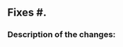 <!--
	Review https://github.com/KeyWorksRW/KeyWorks/blob/master/docs/CONTRIBUTING.md and ensure all contributing requirements are met.
-->

## Fixes #.


### Description of the changes:

